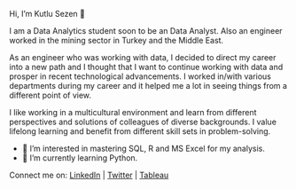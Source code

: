 Hi, I’m Kutlu Sezen 👋

I am a Data Analytics student soon to be an Data Analyst. Also an engineer worked in the mining sector in Turkey and the Middle East.

As an engineer who was working with data, I decided to direct my career into a new path and I thought that I want to continue working with data and prosper in recent technological advancements. I worked in/with various departments during my career and it helped me a lot in seeing things from a different point of view.

I like working in a multicultural environment and learn from different perspectives and solutions of colleagues of diverse backgrounds.
I value lifelong learning and benefit from different skill sets in problem-solving.

- 👀 I’m interested in mastering SQL, R and MS Excel for my analysis.
- 🌱 I’m currently learning Python.

Connect me on: 
[LinkedIn](https://www.linkedin.com/in/kutlusezen/) | [Twitter](https://twitter.com/ktlszn) | [Tableau](https://public.tableau.com/profile/kutlu#!/)



<!---
ktlszn/ktlszn is a ✨ special ✨ repository because its `README.md` (this file) appears on your GitHub profile.
You can click the Preview link to take a look at your changes.
--->
